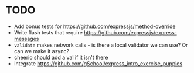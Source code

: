 # TODO

- Add bonus tests for https://github.com/expressjs/method-override
- Write flash tests that require https://github.com/expressjs/express-messages
- `validate` makes network calls - is there a local validator we can use?  Or can we make it async?
- cheerio should add a val if it isn't there
- integrate https://github.com/gSchool/express_intro_exercise_puppies
